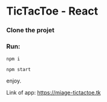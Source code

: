 # TicTacToe - React

### Clone the projet

### Run:

`npm i`

`npm start`

enjoy.

Link of app: https://miage-tictactoe.tk
